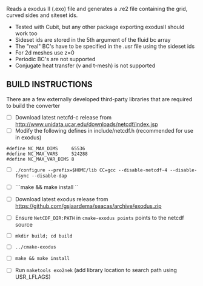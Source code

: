 Reads a exodus II (.exo) file and generates a .re2 file containing the grid,
curved sides and siteset ids. 

   - Tested with Cubit, but any other package exporting exodusII should work too
   - Sideset ids are stored in the 5th argument of the fluid bc array
   - The "real" BC's have to be specified in the .usr file using the sideset ids 
   - For 2d meshes use z=0
   - Periodic BC's are not supported
   - Conjugate heat transfer (v and t-mesh) is not supported

## BUILD INSTRUCTIONS
There are a few externally developed third-party libraries that are required to build the converter

- [ ]  Download latest netcfd-c release from http://www.unidata.ucar.edu/downloads/netcdf/index.jsp
- [ ]  Modify the following defines in include/netcdf.h (recommended for use in exodus)
```
#define NC_MAX_DIMS     65536 
#define NC_MAX_VARS     524288
#define NC_MAX_VAR_DIMS 8
```
- [ ]   ```./configure --prefix=$HOME/lib CC=gcc --disable-netcdf-4 --disable-fsync --disable-dap```
- [ ]  ```make && make install ``
- [ ]  Download latest exodus release from https://github.com/gsjaardema/seacas/archive/exodus.zip
- [ ]  Ensure ```NetCDF_DIR:PATH``` in ```cmake-exodus points``` points to the netcdf source
- [ ]   ```mkdir build; cd build ```
- [ ]  ```../cmake-exodus ``` 
- [ ]  ```make && make install``` 
- [ ]  Run ```maketools exo2nek``` (add library location to search path using USR_LFLAGS)


